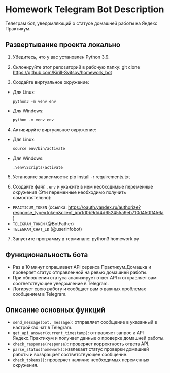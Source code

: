 # Homework Telegram Bot Description

Телеграм бот, уведомляющий о статусе домашней работы на Яндекс Практикум.

## Развертывание проекта локально

1. Убедитесь, что у вас установлен Python 3.9.

2. Склонируйте этот репозиторий в рабочую папку:
git clone https://github.com/Kirill-Svitsov/homework_bot

3. Создайте виртуальное окружение:
- Для Linux:
  ```
  python3 -m venv env
  ```
- Для Windows:
  ```
  python -m venv env
  ```

4. Активируйте виртуальное окружение:
- Для Linux:
  ```
  source env/bin/activate
  ```
- Для Windows:
  ```
  .\env\Scripts\activate
  ```

5. Установите зависимости:
pip install -r requirements.txt

6. Создайте файл `.env` и укажите в нем необходимые переменные окружения (Эти переменные необходимо получить самостоятельно):
- `PRACTICUM_TOKEN` (ссылка: https://oauth.yandex.ru/authorize?response_type=token&client_id=1d0b9dd4d652455a9eb710d450ff456a)
- `TELEGRAM_TOKEN` (@BotFather)
- `TELEGRAM_CHAT_ID` (@userinfobot)

7. Запустите программу в терминале:
python3 homework.py

## Функциональность бота

- Раз в 10 минут опрашивает API сервиса Практикум.Домашка и проверяет статус отправленной на ревью домашней работы.
- При обновлении статуса анализирует ответ API и отправляет вам соответствующее уведомление в Telegram.
- Логирует свою работу и сообщает вам о важных проблемах сообщением в Telegram.

## Описание основных функций

- `send_message(bot, message)`: отправляет сообщение в указанный в настройках чат в Telegram.
- `get_api_answer(current_timestamp)`: отправляет запрос к API Яндекс.Практикум и получает данные о проверке домашней работы.
- `check_response(response)`: проверяет корректность ответа API.
- `parse_status(homework)`: извлекает статус проверки домашней работы и возвращает соответствующее сообщение.
- `check_tokens()`: проверяет наличие необходимых переменных окружения.
